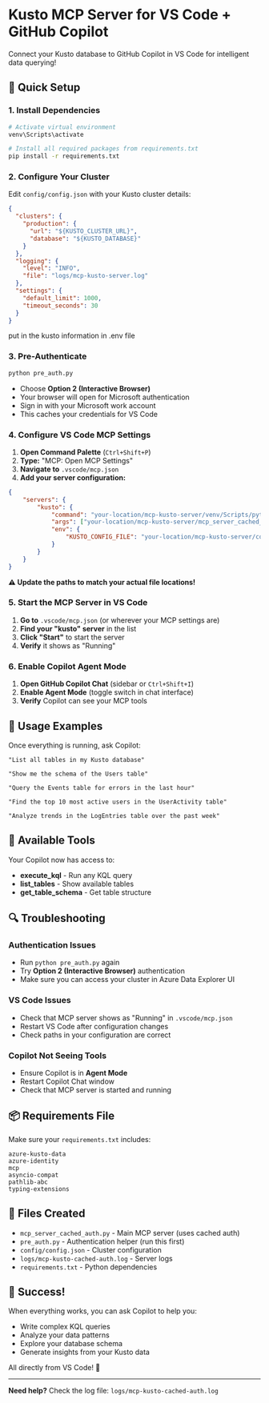 # Kusto MCP Server for VS Code + GitHub Copilot

Connect your Kusto database to GitHub Copilot in VS Code for intelligent data querying!

## 🚀 Quick Setup

### 1. Install Dependencies
```bash
# Activate virtual environment
venv\Scripts\activate

# Install all required packages from requirements.txt
pip install -r requirements.txt
```

### 2. Configure Your Cluster
Edit `config/config.json` with your Kusto cluster details:
```json
{
  "clusters": {
    "production": {
      "url": "${KUSTO_CLUSTER_URL}",
      "database": "${KUSTO_DATABASE}"
    }
  },
  "logging": {
    "level": "INFO",
    "file": "logs/mcp-kusto-server.log"
  },
  "settings": {
    "default_limit": 1000,
    "timeout_seconds": 30
  }
}
```

put in the kusto information in .env file

### 3. Pre-Authenticate
```bash
python pre_auth.py
```
- Choose **Option 2 (Interactive Browser)**
- Your browser will open for Microsoft authentication
- Sign in with your Microsoft work account
- This caches your credentials for VS Code

### 4. Configure VS Code MCP Settings
1. **Open Command Palette** (`Ctrl+Shift+P`)
2. **Type:** "MCP: Open MCP Settings" 
3. **Navigate to** `.vscode/mcp.json`
4. **Add your server configuration:**


```json
{
    "servers": {
        "kusto": {
            "command": "your-location/mcp-kusto-server/venv/Scripts/python.exe",
            "args": ["your-location/mcp-kusto-server/mcp_server_cached_auth.py"],
            "env": {
                "KUSTO_CONFIG_FILE": "your-location/mcp-kusto-server/config/config.json"
            }
        }
    }
}
```

**⚠️ Update the paths to match your actual file locations!**

### 5. Start the MCP Server in VS Code
1. **Go to** `.vscode/mcp.json` (or wherever your MCP settings are)
2. **Find your "kusto" server** in the list
3. **Click "Start"** to start the server
4. **Verify** it shows as "Running"

### 6. Enable Copilot Agent Mode
1. **Open GitHub Copilot Chat** (sidebar or `Ctrl+Shift+I`)
2. **Enable Agent Mode** (toggle switch in chat interface)
3. **Verify** Copilot can see your MCP tools

## 🎯 Usage Examples

Once everything is running, ask Copilot:

```
"List all tables in my Kusto database"

"Show me the schema of the Users table" 

"Query the Events table for errors in the last hour"

"Find the top 10 most active users in the UserActivity table"

"Analyze trends in the LogEntries table over the past week"
```

## 🔧 Available Tools

Your Copilot now has access to:
- **execute_kql** - Run any KQL query
- **list_tables** - Show available tables  
- **get_table_schema** - Get table structure

## 🔍 Troubleshooting

### Authentication Issues
- Run `python pre_auth.py` again
- Try **Option 2 (Interactive Browser)** authentication
- Make sure you can access your cluster in Azure Data Explorer UI

### VS Code Issues  
- Check that MCP server shows as "Running" in `.vscode/mcp.json`
- Restart VS Code after configuration changes
- Check paths in your configuration are correct

### Copilot Not Seeing Tools
- Ensure Copilot is in **Agent Mode**
- Restart Copilot Chat window
- Check that MCP server is started and running

## 📦 Requirements File

Make sure your `requirements.txt` includes:
```
azure-kusto-data
azure-identity
mcp
asyncio-compat
pathlib-abc
typing-extensions
```

## 📝 Files Created

- `mcp_server_cached_auth.py` - Main MCP server (uses cached auth)
- `pre_auth.py` - Authentication helper (run this first)
- `config/config.json` - Cluster configuration
- `logs/mcp-kusto-cached-auth.log` - Server logs
- `requirements.txt` - Python dependencies

## 🎉 Success!

When everything works, you can ask Copilot to help you:
- Write complex KQL queries
- Analyze your data patterns
- Explore your database schema
- Generate insights from your Kusto data

All directly from VS Code! 🚀

---

**Need help?** Check the log file: `logs/mcp-kusto-cached-auth.log`
